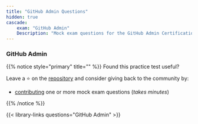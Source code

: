 ```yaml
---
title: "GitHub Admin Questions"
hidden: true
cascade:
    exam: "GitHub Admin"
    Description: "Mock exam questions for the GitHub Admin Certification Exam."
---
```


### GitHub Admin

{{% notice style="primary" title="" %}}
Found this practice test useful?

Leave a &#x2B50; on the [repository](https://github.com/FidelusAleksander/ghcertified) and consider giving back to the community by:
- [contributing](https://github.com/FidelusAleksander/ghcertified/blob/master/CONTRIBUTING.md) one or more mock exam questions (*takes minutes*)

{{% /notice %}}

{{< library-links questions="GitHub Admin" >}}
